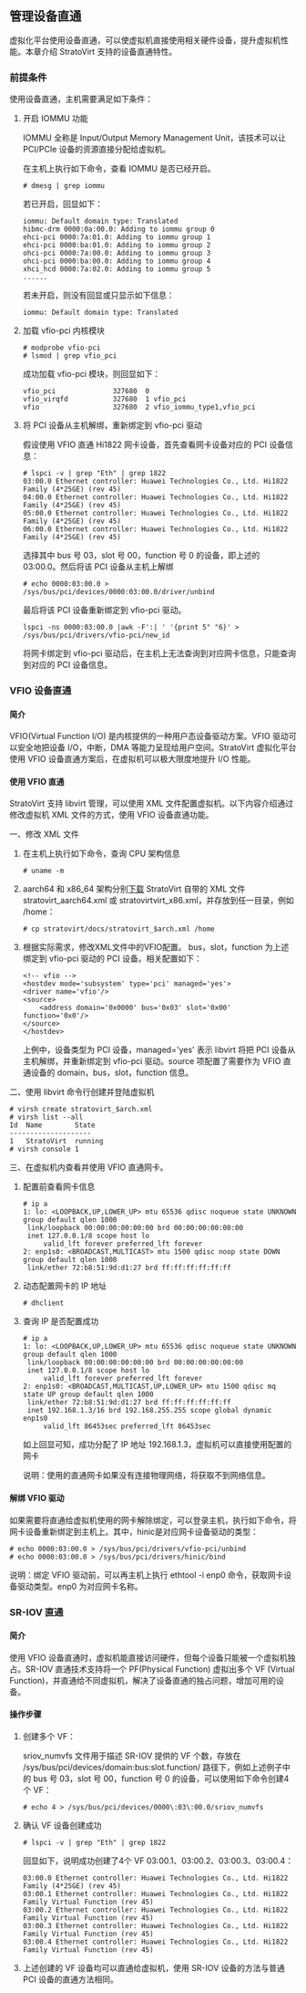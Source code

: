 ## 管理设备直通

虚拟化平台使用设备直通，可以使虚拟机直接使用相关硬件设备，提升虚拟机性能。本章介绍 StratoVirt 支持的设备直通特性。

### 前提条件

使用设备直通，主机需要满足如下条件：

1. 开启 IOMMU 功能

   IOMMU 全称是 Input/Output Memory Management Unit，该技术可以让 PCI/PCIe 设备的资源直接分配给虚拟机。

   在主机上执行如下命令，查看 IOMMU 是否已经开启。

   ```shell
   # dmesg | grep iommu
   ```

   若已开启，回显如下：

   ```shell
   iommu: Default domain type: Translated
   hibmc-drm 0000:0a:00.0: Adding to iommu group 0
   ehci-pci 0000:7a:01.0: Adding to iommu group 1
   ehci-pci 0000:ba:01.0: Adding to iommu group 2
   ohci-pci 0000:7a:00.0: Adding to iommu group 3
   ohci-pci 0000:ba:00.0: Adding to iommu group 4
   xhci_hcd 0000:7a:02.0: Adding to iommu group 5
   ......
   ```

   若未开启，则没有回显或只显示如下信息：

   ```shell
   iommu: Default domain type: Translated
   ```



2. 加载 vfio-pci 内核模块

   ```shell
   # modprobe vfio-pci
   # lsmod | grep vfio_pci
   ```

   成功加载 vfio-pci 模块，则回显如下：

   ```shell
   vfio_pci              327680  0
   vfio_virqfd           327680  1 vfio_pci
   vfio                  327680  2 vfio_iommu_type1,vfio_pci
   ```



3. 将 PCI 设备从主机解绑，重新绑定到 vfio-pci 驱动

   假设使用 VFIO 直通 Hi1822 网卡设备，首先查看网卡设备对应的 PCI 设备信息：

   ```shell
   # lspci -v | grep "Eth" | grep 1822
   03:00.0 Ethernet controller: Huawei Technologies Co., Ltd. Hi1822 Family (4*25GE) (rev 45)
   04:00.0 Ethernet controller: Huawei Technologies Co., Ltd. Hi1822 Family (4*25GE) (rev 45)
   05:00.0 Ethernet controller: Huawei Technologies Co., Ltd. Hi1822 Family (4*25GE) (rev 45)
   06:00.0 Ethernet controller: Huawei Technologies Co., Ltd. Hi1822 Family (4*25GE) (rev 45)
   ```

   选择其中 bus 号 03，slot 号 00，function 号 0 的设备，即上述的 03:00.0。然后将该 PCI 设备从主机上解绑

   ```shell
   # echo 0000:03:00.0 > /sys/bus/pci/devices/0000:03:00.0/driver/unbind
   ```

   最后将该 PCI 设备重新绑定到 vfio-pci 驱动。

   ```shell
   lspci -ns 0000:03:00.0 |awk -F':| ' '{print 5" "6}' > /sys/bus/pci/drivers/vfio-pci/new_id
   ```

   将网卡绑定到 vfio-pci 驱动后，在主机上无法查询到对应网卡信息，只能查询到对应的 PCI 设备信息。

### VFIO 设备直通

#### 简介

VFIO(Virtual Function I/O) 是内核提供的一种用户态设备驱动方案。VFIO 驱动可以安全地把设备 I/O，中断，DMA 等能力呈现给用户空间。StratoVirt 虚拟化平台使用 VFIO 设备直通方案后，在虚拟机可以极大限度地提升 I/O 性能。

#### 使用 VFIO 直通

StratoVirt 支持 libvirt 管理，可以使用 XML 文件配置虚拟机。以下内容介绍通过修改虚拟机 XML 文件的方式，使用 VFIO 设备直通功能。

一、修改 XML 文件

1. 在主机上执行如下命令，查询 CPU 架构信息

   ```shell
   # uname -m
   ```

2. aarch64 和 x86_64 架构分别[下载](https://gitee.com/openeuler/stratovirt/tree/master/docs) StratoVirt 自带的 XML 文件 stratovirt_aarch64.xml 或 stratovirtvirt_x86.xml，并存放到任一目录，例如 /home：

   ```shell
   # cp stratovirt/docs/stratovirt_$arch.xml /home
   ```


3. 根据实际需求，修改XML文件中的VFIO配置。 bus，slot，function 为上述绑定到 vfio-pci 驱动的 PCI 设备。相关配置如下：

   ```shell
   <!-- vfio -->
   <hostdev mode='subsystem' type='pci' managed='yes'>
   <driver name='vfio'/>
   <source>
       <address domain='0x0000' bus='0x03' slot='0x00' function='0x0'/>
   </source>
   </hostdev>
   ```

   上例中，设备类型为 PCI 设备，managed='yes' 表示 libvirt 将把 PCI 设备从主机解绑，并重新绑定到 vfio-pci 驱动。source 项配置了需要作为 VFIO 直通设备的 domain，bus，slot，function 信息。

二、使用 libvirt 命令行创建并登陆虚拟机

```shell
# virsh create stratovirt_$arch.xml
# virsh list --all
Id 	Name 		State
--------------------
1 	StratoVirt 	running
# virsh console 1
```

三、在虚拟机内查看并使用 VFIO 直通网卡。

1. 配置前查看网卡信息

   ```shell
   # ip a
   1: lo: <LOOPBACK,UP,LOWER_UP> mtu 65536 qdisc noqueue state UNKNOWN group default qlen 1000
   	link/loopback 00:00:00:00:00:00 brd 00:00:00:00:00:00
   	inet 127.0.0.1/8 scope host lo
       	valid_lft forever preferred_lft forever
   2: enp1s0: <BROADCAST,MULTICAST> mtu 1500 qdisc noop state DOWN group default qlen 1000
   	link/ether 72:b8:51:9d:d1:27 brd ff:ff:ff:ff:ff:ff
   ```


2. 动态配置网卡的 IP 地址

   ```shell
   # dhclient
   ```


3. 查询 IP 是否配置成功

   ```shell
   # ip a
   1: lo: <LOOPBACK,UP,LOWER_UP> mtu 65536 qdisc noqueue state UNKNOWN group default qlen 1000
   	link/loopback 00:00:00:00:00:00 brd 00:00:00:00:00:00
   	inet 127.0.0.1/8 scope host lo
   		valid_lft forever preferred_lft forever
   2: enp1s0: <BROADCAST,MULTICAST,UP,LOWER_UP> mtu 1500 qdisc mq state UP group default qlen 1000
   	link/ether 72:b8:51:9d:d1:27 brd ff:ff:ff:ff:ff:ff
   	inet 192.168.1.3/16 brd 192.168.255.255 scope global dynamic enp1s0
   		valid_lft 86453sec preferred_lft 86453sec
   ```

   如上回显可知，成功分配了 IP 地址 192.168.1.3，虚拟机可以直接使用配置的网卡

   说明：使用的直通网卡如果没有连接物理网络，将获取不到网络信息。

#### 解绑 VFIO 驱动

如果需要将直通给虚拟机使用的网卡解除绑定，可以登录主机，执行如下命令，将网卡设备重新绑定到主机上。其中，hinic是对应网卡设备驱动的类型：

```shell
# echo 0000:03:00.0 > /sys/bus/pci/drivers/vfio-pci/unbind
# echo 0000:03:00.0 > /sys/bus/pci/drivers/hinic/bind
```

说明：绑定 VFIO 驱动前，可以再主机上执行 ethtool -i enp0 命令，获取网卡设备驱动类型。enp0 为对应网卡名称。

### SR-IOV 直通

#### 简介

使用 VFIO 设备直通时，虚拟机能直接访问硬件，但每个设备只能被一个虚拟机独占。SR-IOV 直通技术支持将一个 PF(Physical Function) 虚拟出多个 VF (Virtual Function)，并直通给不同虚拟机，解决了设备直通的独占问题，增加可用的设备。

#### 操作步骤

1. 创建多个 VF：

   sriov_numvfs 文件用于描述 SR-IOV 提供的 VF 个数，存放在 /sys/bus/pci/devices/domain\:bus\:slot.function/ 路径下，例如上述例子中的 bus 号 03，slot 号 00，function 号 0 的设备，可以使用如下命令创建4个 VF：

   ```shell
   # echo 4 > /sys/bus/pci/devices/0000\:03\:00.0/sriov_numvfs
   ```


2. 确认 VF 设备创建成功

   ```shell
   # lspci -v | grep "Eth" | grep 1822
   ```

   回显如下，说明成功创建了4个 VF 03:00.1、03:00.2、03:00.3、03:00.4：

   ```shell
   03:00.0 Ethernet controller: Huawei Technologies Co., Ltd. Hi1822 Family (4*25GE) (rev 45)
   03:00.1 Ethernet controller: Huawei Technologies Co., Ltd. Hi1822 Family Virtual Function (rev 45)
   03:00.2 Ethernet controller: Huawei Technologies Co., Ltd. Hi1822 Family Virtual Function (rev 45)
   03:00.3 Ethernet controller: Huawei Technologies Co., Ltd. Hi1822 Family Virtual Function (rev 45)
   03:00.4 Ethernet controller: Huawei Technologies Co., Ltd. Hi1822 Family Virtual Function (rev 45)
   ```


3. 上述创建的 VF 设备均可以直通给虚拟机，使用 SR-IOV 设备的方法与普通 PCI 设备的直通方法相同。